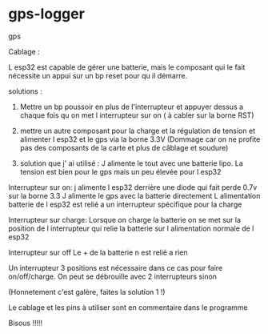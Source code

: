 # gps-logger
gps


Cablage :

L esp32 est capable de gérer une batterie, mais le composant qui le fait nécessite un appui sur un bp reset pour qu il démarre.

solutions :

1. Mettre un bp poussoir en plus de l'interrupteur et appuyer dessus a chaque fois qu on met l interrupteur sur on ( à cabler sur la borne RST)







2. mettre un autre composant pour la charge et la régulation de tension et alimenter l esp32 et le gps via la borne 3.3V
(Dommage car on ne profite pas des composants de la carte et plus de câblage et soudure)


3. solution que j' ai utilisé :
  J alimente le tout avec une batterie lipo. La tension est bien pour le gps mais un peu élevée pour l esp32
  
  Interrupteur sur on:
  j alimente l esp32 derrière une diode qui fait perde 0.7v sur la borne 3.3
  J alimente le gps avec la batterie directement
  L alimentation batterie de l esp32 est relié a un interrupteur spécifique pour la charge

  Interrupteur sur charge:
  Lorsque on charge la batterie on se met sur la position de l interrupteur qui relie la batterie sur l alimentation normale de l esp32


  Interrupteur sur off
  Le + de la batterie n est relié a rien

  Un interrupteur 3 positions est nécessaire dans ce cas pour faire on/off/charge. On peut se débrouille avec 2 interrupteurs sinon

(Honnetement c'est galère, faites la solution 1 !)

Le cablage et les pins à utiliser sont en commentaire dans le programme


Bisous !!!!!
